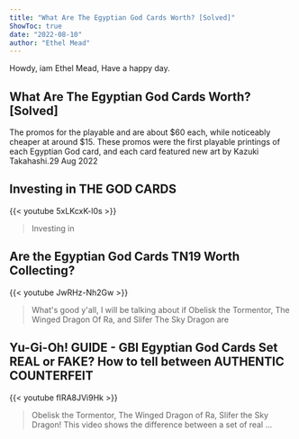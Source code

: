 ```yaml
---
title: "What Are The Egyptian God Cards Worth? [Solved]"
ShowToc: true 
date: "2022-08-10"
author: "Ethel Mead" 
---
```


Howdy, iam Ethel Mead, Have a happy day.
## What Are The Egyptian God Cards Worth? [Solved]
 The promos for the playable and are about $60 each, while noticeably cheaper at around $15. These promos were the first playable printings of each Egyptian God card, and each card featured new art by Kazuki Takahashi.29 Aug 2022

## Investing in THE GOD CARDS
{{< youtube 5xLKcxK-l0s >}}
>Investing in 

## Are the Egyptian God Cards TN19 Worth Collecting?
{{< youtube JwRHz-Nh2Gw >}}
>What's good y'all, I will be talking about if Obelisk the Tormentor, The Winged Dragon Of Ra, and Slifer The Sky Dragon are 

## Yu-Gi-Oh! GUIDE - GBI Egyptian God Cards Set REAL or FAKE? How to tell between AUTHENTIC COUNTERFEIT
{{< youtube fIRA8JVi9Hk >}}
>Obelisk the Tormentor, The Winged Dragon of Ra, Slifer the Sky Dragon! This video shows the difference between a set of real ...

